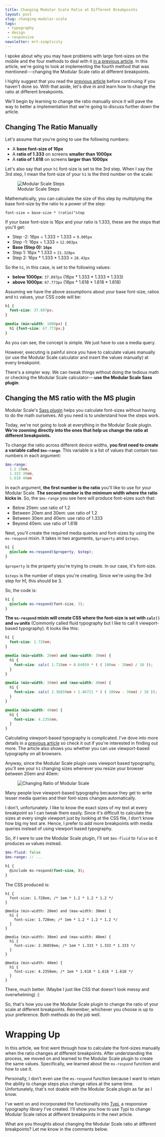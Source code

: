 ```yaml
---
title: Changing Modular Scale Ratio at Different Breakpoints
layout: post
slug: changing-modular-scale
tags:
 - typography
 - design
 - responsive
newsletter: mrt-simplicity
---
```


I spoke about why you may have problems with large font-sizes on the mobile and the four methods to deal with it [in a previous article](/blog/responsive-modular-scale). In this article, we're going to look at implementing the fourth method that was mentioned---changing the Modular Scale ratio at different breakpoints.

<!--more-->

I highly suggest that you read the [previous article](/blog/responsive-modular-scale) before continuing if you haven't done so. With that aside, let's dive in and learn how to change the ratio at different breakpoints.

We'll begin by learning to change the ratio manually since it will pave the way to better a implementation that we're going to discuss further down the article.

## Changing The Ratio Manually

Let's assume that you're going to use the following numbers:

- A **base font-size of 16px**
- A **ratio of 1.333** on screens **smaller than 1000px**
- A **ratio of 1.618** on screens **larger than 1000px**

Let's also say that your `h1` font-size is set to the 3rd step. When I say the 3rd step, I mean the font-size of your `h1` is the third number on the scale:

<figure>
  <img src="/images/2016/changing-ms-ratio/modular-scale-steps.png" alt="Modular Scale Steps">

  <figcaption>Modular Scale Steps</figcaption>
</figure>

Mathematically, you can calculate the size of this step by multiplying the base font-size by the ratio to a power of the step:

`font-size = base-size * (ratio)^step`

If your base font-size is 16px and your ratio is 1.333, these are the steps that you'll get:

- Step -2: 16px ÷ 1.333 ÷ 1.333 = `9.005px`
- Step -1: 16px ÷ 1.333 = `12.003px`
- **Base (Step 0): `16px`**
- Step 1: 16px * 1.333 = `21.328px`
- Step 2: 16px * 1.333 * 1.333 = `28.43px`

So the `h1`, in this case, is set to the following values:

- **below 1000px**: `37.897px` (16px \* 1.333 \* 1.333 \* 1.333)
- **above 1000px**: `67.773px` (16px \* 1.618 \* 1.618 \* 1.618)

Assuming we have the above assumptions about your base font-size, ratios and `h1` values, your CSS code will be:

```css
h1 {
  font-size: 37.897px;
}

@media (min-width: 1000px) {
  h1 {font-size: 67.773px;}
}
```

As you can see, the concept is simple. We just have to use a media query.

However, executing is painful since you have to calculate values manually (or use the Modular Scale calculator and insert the values manually) at every breakpoint.

There's a simpler way. We can tweak things without doing the tedious math or checking the Modular Scale calculator---**use the Modular Scale Sass plugin**.

## Changing the MS ratio with the MS plugin

Modular Scale's [Sass plugin](https://github.com/modularscale/modularscale-sass) helps you calculate font-sizes without having to do the math ourselves. All you need is to understand how the steps work.

Today, we're not going to look at everything in the Modular Scale plugin. **We're zooming directly into the ones that help us change the ratio at different breakpoints.**

To change the ratio across different device widths, **you first need to create a variable called `$ms-range`**. This variable is a list of values that contain two numbers in each argument:

```scss
$ms-range:
  1.2 20em,
  1.333 30em,
  1.618 40em
```

In each argument, **the first number is the ratio** you'll like to use for your Modular Scale. **The second number is the minimum width where the ratio kicks in**. So, the `$ms-range` you see here will produce font-sizes such that:

- Below 20em: use ratio of 1.2
- Between 20em and 30em: use ratio of 1.2
- Between 30em and 40em: use ratio of 1.333
- Beyond 40em: use ratio of 1.618

Next, you'll create the required media queries and font-sizes by using the `ms-respond` mixin. It takes in two arguments, `$property` and `$steps`.

```scss
h1 {
  @include ms-respond($property, $step);
}
```

`$property` is the property you're trying to create. In our case, it's font-size.

`$steps` is the number of steps you're creating. Since we're using the 3rd step for h1, this should be 3.

So, the code is:

```scss
h1 {
  @include ms-respond(font-size, 3);
}
```

**The `ms-respond` mixin will create CSS where the font-size is set with `calc()` and `vw` units** (Commonly called fluid typography but I like to call it viewport-based typography). It looks like this:

```scss
h1 {
  font-size: 1.728em;
}

@media (min-width: 20em) and (max-width: 30em) {
  h1 {
    font-size: calc( 1.728em + 0.64059 * ( ( 100vw - 20em) / 10 ));
  }
}

@media (min-width: 30em) and (max-width: 40em) {
  h1 {
    font-size: calc( 2.36859em + 1.86721 * ( ( 100vw - 30em) / 10 ));
  }
}

@media (min-width: 40em) {
  h1 {
    font-size: 4.2358em;
  }
}
```

Calculating viewport-based typography is complicated. I've dove into more details in a [previous article](/blog/viewport-based-typography) so check it out if you're interested in finding out more. The article also shows you whether you can use viewport-based typography on all browsers.

Anyway, since the Modular Scale plugin uses viewport based typography, you'll see your `h1` changing sizes whenever you resize your browser between 20em and 40em:

<figure>
  <img src="/images/2016/changing-ms-ratio/change-ratio.gif" alt="Changing Ratio of Modular Scale">
</figure>

Many people love viewport-based typography because they get to write lesser media queries and their font-sizes changes automatically.

I don't, unfortunately. I like to know the exact sizes of my text at every breakpoint so I can tweak them easily. Since it's difficult to calculate the sizes at every single viewport just by looking at the CSS file, I don't know how big my text are. Hence, I prefer to add more breakpoints with media queries instead of using viewport based typography.

So, if I were to use the Modular Scale plugin, I'll set `$ms-fluid` to `false` so it produces `em` values instead.

```scss
$ms-fluid: false
$ms-range: // ...

h1 {
  @include ms-respond(font-size, 3);
}
```

The CSS produced is:

```
h1 {
  font-size: 1.728em; /* 1em * 1.2 * 1.2 * 1.2 */
}

@media (min-width: 20em) and (max-width: 30em) {
  h1 {
    font-size: 1.728em; /* 1em * 1.2 * 1.2 * 1.2 */
  }
}

@media (min-width: 30em) and (max-width: 40em) {
  h1 {
    font-size: 2.36859em; /* 1em * 1.333 * 1.333 * 1.333 */
  }
}

@media (min-width: 40em) {
  h1 {
    font-size: 4.2358em; /* 1em * 1.618 * 1.618 * 1.618 */
  }
}
```



There, much better. (Maybe I just like CSS that doesn't look messy and overwhelming) :)

So, that's how you use the Modular Scale plugin to change the ratio of your scale at different breakpoints. Remember, whichever you choose is up to your preference. Both methods do the job well.

# Wrapping Up

In this article, we first went through how to calculate the font-sizes manually when the ratio changes at different breakpoints. After understanding the process, we moved on and learned to the Modular Scale plugin to create the same values. Specifically, we learned about the `ms-respond` function and how to use it.

Personally, I don't even use the `ms-respond` function because I want to retain the ability to change steps plus change ratios at the same time. Unfortunately, that's not doable with the Modular Scale plugin as far as I know.

I've went on and incorporated the functionality into [Typi](https://github.com/zellwk/typi), a responsive typography library I've created. I'll show you how to use Typi to change Modular Scale ratios at different breakpoints in the next article.

What are you thoughts about changing the Modular Scale ratio at different breakpoints? Let me know in the comments below.
